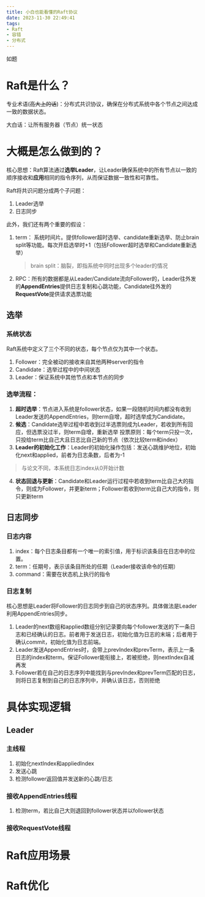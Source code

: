 ```yaml
---
title: 小白也能看懂的Raft协议
date: 2023-11-30 22:49:41
tags:
- Raft
- 容错
- 分布式
---
```

如题

<!-- more -->

# Raft是什么？

专业术语(~~高大上的话~~)：分布式共识协议，确保在分布式系统中各个节点之间达成一致的数据状态。

大白话：让所有服务器（节点）统一状态

# 大概是怎么做到的？

核心思想：Raft算法通过**选举Leader**，让Leader确保系统中的所有节点以一致的顺序接收和**应用**相同的指令序列，从而保证数据一致性和可靠性。

Raft将共识问题分成两个子问题：

1. Leader选举
2. 日志同步

此外，我们还有两个重要的假设：

1. term： 系统时间片。提供follower超时选举、candidate重新选举、防止brain split等功能。每次开启选举时+1（包括Follower超时选举和Candidate重新选举）

   > brain split：脑裂，即指系统中同时出现多个leader的情况
   >
2. RPC：所有的数据都是从Leader/Candidate流向Follower的，Leader往外发的**AppendEntries**提供日志复制和心跳功能，Candidate往外发的**RequestVote**提供请求选票功能

## 选举

### 系统状态

Raft系统中定义了三个不同的状态，每个节点仅为其中一个状态。

1. Follower：完全被动的接收来自其他两种server的指令
2. Candidate：选举过程中的中间状态
3. Leader：保证系统中其他节点和本节点的同步

### 选举流程：

1. **超时选举**：节点进入系统是follower状态，如果一段随机时间内都没有收到Leader发送的AppendEntries，则term自增，超时选举成为Candidate。
2. **候选**：Candidate选举过程中若收到过半选票则成为Leader，若收到所有回应，但选票没过半，则term自增，重新选举
投票原则：每个term只投一次，只投给term比自己大且日志比自己新的节点（依次比较term和index）
3. **Leader的初始化工作**：Leader的初始化操作包括：发送心跳维护地位，初始化next和applied，前者为日志条数，后者为-1

> 与论文不同，本系统日志index从0开始计数

4. **状态回退与更新**：Candidate和Leader运行过程中若收到term比自己大的指令，则成为Follower，并更新term；Follower若收到term比自己大的指令，则只更新term

## 日志同步
### 日志内容
1. index：每个日志条目都有一个唯一的索引值，用于标识该条目在日志中的位置。
2. term：任期号，表示该条目所处的任期（Leader接收该命令的任期）
3. command：需要在状态机上执行的指令
### 日志复制
核心思想是Leader将Follower的日志同步到自己的状态序列。具体做法是Leader利用AppendEntries同步。
1. Leader的next数组和applied数组分别记录要向每个follower发送的下一条日志和已经确认的日志。前者用于发送日志，初始化值为日志的末端；后者用于确认commit，初始化值为日志前端。
2. Leader发送AppendEntries时，会带上prevIndex和prevTerm，表示上一条日志的index和term。保证Follower能衔接上，若被拒绝，则nextIndex自减再发
3. Follower若在自己的日志序列中能找到与prevIndex和prevTerm匹配的日志，则将日志复制到自己的日志序列中，并确认该日志，否则拒绝
# 具体实现逻辑
## Leader
### 主线程
1. 初始化nextIndex和appliedIndex
2. 发送心跳
3. 检测follower返回值并发送新的心跳/日志
### 接收AppendEntries线程
1. 检测term，若比自己大则退回到follower状态并以follower状态
### 接收RequestVote线程
# Raft应用场景

# Raft优化

